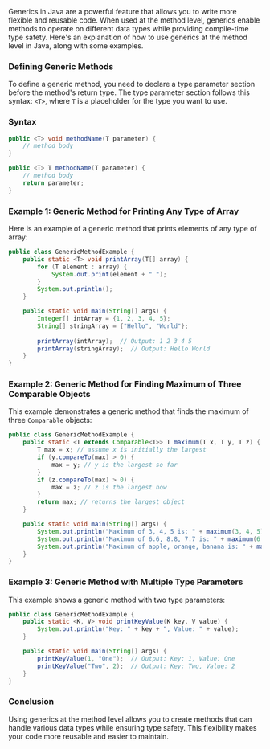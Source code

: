 Generics in Java are a powerful feature that allows you to write more flexible and reusable code. When used at the method level, generics enable methods to operate on different data types while providing compile-time type safety. Here's an explanation of how to use generics at the method level in Java, along with some examples.

### Defining Generic Methods

To define a generic method, you need to declare a type parameter section before the method's return type. The type parameter section follows this syntax: `<T>`, where `T` is a placeholder for the type you want to use.

### Syntax

```java
public <T> void methodName(T parameter) {
    // method body
}

public <T> T methodName(T parameter) {
    // method body
    return parameter;
}
```

### Example 1: Generic Method for Printing Any Type of Array

Here is an example of a generic method that prints elements of any type of array:

```java
public class GenericMethodExample {
    public static <T> void printArray(T[] array) {
        for (T element : array) {
            System.out.print(element + " ");
        }
        System.out.println();
    }

    public static void main(String[] args) {
        Integer[] intArray = {1, 2, 3, 4, 5};
        String[] stringArray = {"Hello", "World"};
        
        printArray(intArray);  // Output: 1 2 3 4 5
        printArray(stringArray);  // Output: Hello World
    }
}
```

### Example 2: Generic Method for Finding Maximum of Three Comparable Objects

This example demonstrates a generic method that finds the maximum of three `Comparable` objects:

```java
public class GenericMethodExample {
    public static <T extends Comparable<T>> T maximum(T x, T y, T z) {
        T max = x; // assume x is initially the largest
        if (y.compareTo(max) > 0) {
            max = y; // y is the largest so far
        }
        if (z.compareTo(max) > 0) {
            max = z; // z is the largest now
        }
        return max; // returns the largest object
    }

    public static void main(String[] args) {
        System.out.println("Maximum of 3, 4, 5 is: " + maximum(3, 4, 5)); // Output: 5
        System.out.println("Maximum of 6.6, 8.8, 7.7 is: " + maximum(6.6, 8.8, 7.7)); // Output: 8.8
        System.out.println("Maximum of apple, orange, banana is: " + maximum("apple", "orange", "banana")); // Output: orange
    }
}
```

### Example 3: Generic Method with Multiple Type Parameters

This example shows a generic method with two type parameters:

```java
public class GenericMethodExample {
    public static <K, V> void printKeyValue(K key, V value) {
        System.out.println("Key: " + key + ", Value: " + value);
    }

    public static void main(String[] args) {
        printKeyValue(1, "One");  // Output: Key: 1, Value: One
        printKeyValue("Two", 2);  // Output: Key: Two, Value: 2
    }
}
```

### Conclusion

Using generics at the method level allows you to create methods that can handle various data types while ensuring type safety. This flexibility makes your code more reusable and easier to maintain.